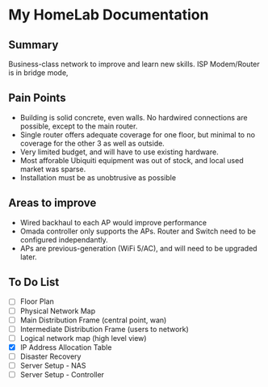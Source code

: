 # My HomeLab Documentation

## Summary

Business-class network to improve and learn new skills. ISP Modem/Router is in bridge mode,

## Pain Points

- Building is solid concrete, even walls. No hardwired connections are possible, except to the main router.
- Single router offers adequate coverage for one floor, but minimal to no coverage for the other 3 as well as outside.
- Very limited budget, and will have to use existing hardware.
- Most afforable Ubiquiti equipment was out of stock, and local used market was sparse.
- Installation must be as unobtrusive as possible

## Areas to improve

- Wired backhaul to each AP would improve performance
- Omada controller only supports the APs. Router and Switch need to be configured independantly.
- APs are previous-generation (WiFi 5/AC), and will need to be upgraded later.

## To Do List

- [ ] Floor Plan
- [ ] Physical Network Map
- [ ] Main Distribution Frame (central point, wan)
- [ ] Intermediate Distribution Frame (users to network)
- [ ] Logical network map (high level view)
- [x] IP Address Allocation Table
- [ ] Disaster Recovery
- [ ] Server Setup - NAS
- [ ] Server Setup - Controller
